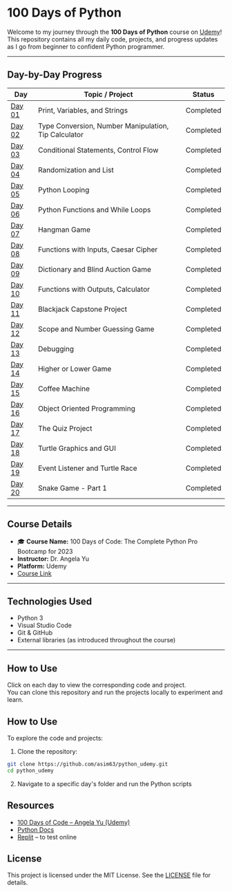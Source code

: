 # 100 Days of Python

Welcome to my journey through the **100 Days of Python** course on [Udemy](https://www.udemy.com/course/100-days-of-code/)!  
This repository contains all my daily code, projects, and progress updates as I go from beginner to confident Python programmer.

---

## Day-by-Day Progress

| Day | Topic / Project | Status |
|--------|------------------|--------|
| [Day 01](./Day01) | Print, Variables, and Strings | Completed |
| [Day 02](./Day02) | Type Conversion, Number Manipulation, Tip Calculator | Completed |
| [Day 03](./Day03) | Conditional Statements, Control Flow | Completed |
| [Day 04](./Day04) | Randomization and List | Completed |
| [Day 05](./Day05) | Python Looping | Completed |
| [Day 06](./Day06) | Python Functions and While Loops | Completed |
| [Day 07](./Day07) | Hangman Game | Completed |
| [Day 08](./Day08) | Functions with Inputs, Caesar Cipher | Completed |
| [Day 09](./Day09) | Dictionary and Blind Auction Game | Completed |
| [Day 10](./Day10) | Functions with Outputs, Calculator | Completed |
| [Day 11](./Day11) | Blackjack Capstone Project | Completed |
| [Day 12](./Day12) | Scope and Number Guessing Game | Completed |
| [Day 13](./Day13) | Debugging | Completed |
| [Day 14](./Day14) | Higher or Lower Game | Completed |
| [Day 15](./Day15) | Coffee Machine | Completed |
| [Day 16](./Day16) | Object Oriented Programming | Completed |
| [Day 17](./Day17) | The Quiz Project | Completed |
| [Day 18](./Day18) | Turtle Graphics and GUI | Completed |
| [Day 19](./Day19) | Event Listener and Turtle Race | Completed |
| [Day 20](./Day20) | Snake Game - Part 1 | Completed |

---

## Course Details

- 🎓 **Course Name:** 100 Days of Code: The Complete Python Pro Bootcamp for 2023  
- **Instructor:** Dr. Angela Yu  
- **Platform:** Udemy  
- [Course Link](https://www.udemy.com/course/100-days-of-code/)

---

## Technologies Used

- Python 3 
- Visual Studio Code 
- Git & GitHub 
- External libraries (as introduced throughout the course)

---

## How to Use

Click on each day to view the corresponding code and project.  
You can clone this repository and run the projects locally to experiment and learn.

## How to Use

To explore the code and projects:

1. Clone the repository:

```bash
git clone https://github.com/asim63/python_udemy.git
cd python_udemy
```

2. Navigate to a specific day's folder and run the Python scripts

## Resources

- [100 Days of Code – Angela Yu (Udemy)](https://www.udemy.com/course/100-days-of-code/)
- [Python Docs](https://docs.python.org/3/)
- [Replit](https://replit.com/) – to test online

## License
This project is licensed under the MIT License. See the [LICENSE](./LICENSE) file for details.
